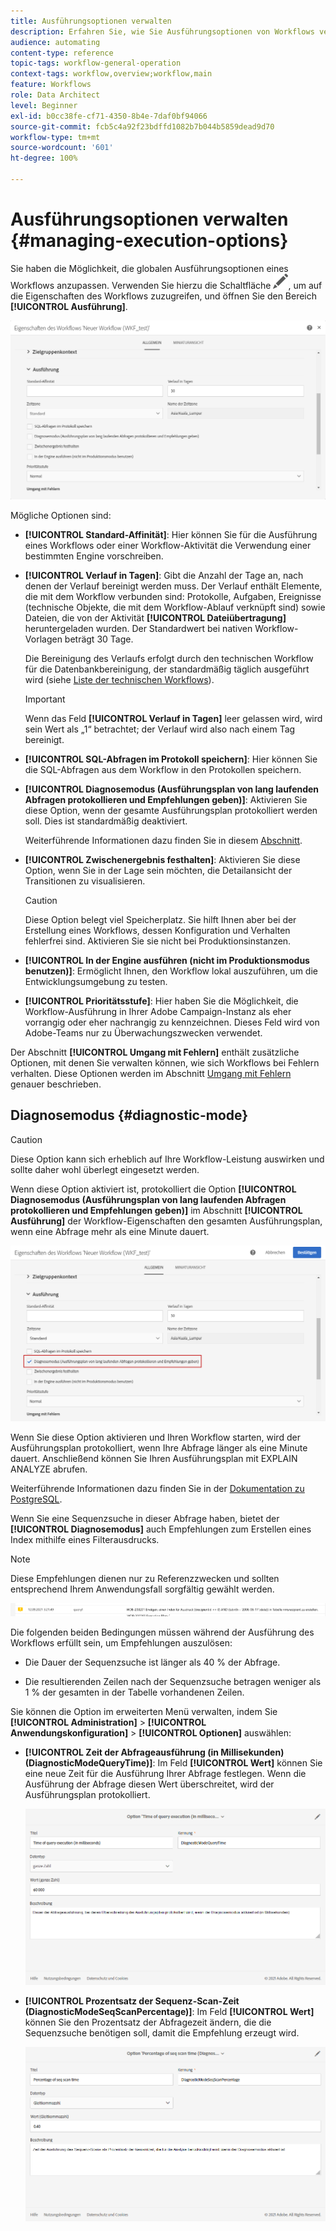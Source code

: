 ```yaml
---
title: Ausführungsoptionen verwalten
description: Erfahren Sie, wie Sie Ausführungsoptionen von Workflows verwalten.
audience: automating
content-type: reference
topic-tags: workflow-general-operation
context-tags: workflow,overview;workflow,main
feature: Workflows
role: Data Architect
level: Beginner
exl-id: b0cc38fe-cf71-4350-8b4e-7daf0bf94066
source-git-commit: fcb5c4a92f23bdffd1082b7b044b5859dead9d70
workflow-type: tm+mt
source-wordcount: '601'
ht-degree: 100%

---
```


# Ausführungsoptionen verwalten {#managing-execution-options}

Sie haben die Möglichkeit, die globalen Ausführungsoptionen eines Workflows anzupassen. Verwenden Sie hierzu die Schaltfläche ![](assets/edit_darkgrey-24px.png), um auf die Eigenschaften des Workflows zuzugreifen, und öffnen Sie den Bereich **[!UICONTROL Ausführung]**.

![](assets/wkf_execution_6.png)

Mögliche Optionen sind:

* **[!UICONTROL Standard-Affinität]**: Hier können Sie für die Ausführung eines Workflows oder einer Workflow-Aktivität die Verwendung einer bestimmten Engine vorschreiben.

* **[!UICONTROL Verlauf in Tagen]**: Gibt die Anzahl der Tage an, nach denen der Verlauf bereinigt werden muss. Der Verlauf enthält Elemente, die mit dem Workflow verbunden sind: Protokolle, Aufgaben, Ereignisse (technische Objekte, die mit dem Workflow-Ablauf verknüpft sind) sowie Dateien, die von der Aktivität **[!UICONTROL Dateiübertragung]** heruntergeladen wurden. Der Standardwert bei nativen Workflow-Vorlagen beträgt 30 Tage.

  Die Bereinigung des Verlaufs erfolgt durch den technischen Workflow für die Datenbankbereinigung, der standardmäßig täglich ausgeführt wird (siehe [Liste der technischen Workflows](../../administration/using/technical-workflows.md)).

  >[!IMPORTANT]
  >
  >Wenn das Feld **[!UICONTROL Verlauf in Tagen]** leer gelassen wird, wird sein Wert als „1“ betrachtet; der Verlauf wird also nach einem Tag bereinigt.

* **[!UICONTROL SQL-Abfragen im Protokoll speichern]**: Hier können Sie die SQL-Abfragen aus dem Workflow in den Protokollen speichern.

* **[!UICONTROL Diagnosemodus (Ausführungsplan von lang laufenden Abfragen protokollieren und Empfehlungen geben)]**: Aktivieren Sie diese Option, wenn der gesamte Ausführungsplan protokolliert werden soll. Dies ist standardmäßig deaktiviert.

  Weiterführende Informationen dazu finden Sie in diesem [Abschnitt](#diagnostic-mode).

* **[!UICONTROL Zwischenergebnis festhalten]**: Aktivieren Sie diese Option, wenn Sie in der Lage sein möchten, die Detailansicht der Transitionen zu visualisieren.

  >[!CAUTION]
  >
  >Diese Option belegt viel Speicherplatz. Sie hilft Ihnen aber bei der Erstellung eines Workflows, dessen Konfiguration und Verhalten fehlerfrei sind. Aktivieren Sie sie nicht bei Produktionsinstanzen.

* **[!UICONTROL In der Engine ausführen (nicht im Produktionsmodus benutzen)]**: Ermöglicht Ihnen, den Workflow lokal auszuführen, um die Entwicklungsumgebung zu testen.

* **[!UICONTROL Prioritätsstufe]**: Hier haben Sie die Möglichkeit, die Workflow-Ausführung in Ihrer Adobe Campaign-Instanz als eher vorrangig oder eher nachrangig zu kennzeichnen. Dieses Feld wird von Adobe-Teams nur zu Überwachungszwecken verwendet.

Der Abschnitt **[!UICONTROL Umgang mit Fehlern]** enthält zusätzliche Optionen, mit denen Sie verwalten können, wie sich Workflows bei Fehlern verhalten. Diese Optionen werden im Abschnitt [Umgang mit Fehlern](../../automating/using/monitoring-workflow-execution.md#error-management) genauer beschrieben.

## Diagnosemodus {#diagnostic-mode}

>[!CAUTION]
>
>Diese Option kann sich erheblich auf Ihre Workflow-Leistung auswirken und sollte daher wohl überlegt eingesetzt werden.

Wenn diese Option aktiviert ist, protokolliert die Option **[!UICONTROL Diagnosemodus (Ausführungsplan von lang laufenden Abfragen protokollieren und Empfehlungen geben)]** im Abschnitt **[!UICONTROL Ausführung]** der Workflow-Eigenschaften den gesamten Ausführungsplan, wenn eine Abfrage mehr als eine Minute dauert.

![](assets/wkf_diagnostic.png)

Wenn Sie diese Option aktivieren und Ihren Workflow starten, wird der Ausführungsplan protokolliert, wenn Ihre Abfrage länger als eine Minute dauert. Anschließend können Sie Ihren Ausführungsplan mit EXPLAIN ANALYZE abrufen.

Weiterführende Informationen dazu finden Sie in der [Dokumentation zu PostgreSQL](https://www.postgresql.org/docs/9.4/using-explain.html).

Wenn Sie eine Sequenzsuche in dieser Abfrage haben, bietet der **[!UICONTROL Diagnosemodus]** auch Empfehlungen zum Erstellen eines Index mithilfe eines Filterausdrucks.

>[!NOTE]
>
> Diese Empfehlungen dienen nur zu Referenzzwecken und sollten entsprechend Ihrem Anwendungsfall sorgfältig gewählt werden.

![](assets/wkf_diagnostic_4.png)

Die folgenden beiden Bedingungen müssen während der Ausführung des Workflows erfüllt sein, um Empfehlungen auszulösen:

* Die Dauer der Sequenzsuche ist länger als 40 % der Abfrage.

* Die resultierenden Zeilen nach der Sequenzsuche betragen weniger als 1 % der gesamten in der Tabelle vorhandenen Zeilen.

Sie können die Option im erweiterten Menü verwalten, indem Sie **[!UICONTROL Administration]** > **[!UICONTROL Anwendungskonfiguration]** > **[!UICONTROL Optionen]** auswählen:

* **[!UICONTROL Zeit der Abfrageausführung (in Millisekunden) (DiagnosticModeQueryTime)]**: Im Feld **[!UICONTROL Wert]** können Sie eine neue Zeit für die Ausführung Ihrer Abfrage festlegen. Wenn die Ausführung der Abfrage diesen Wert überschreitet, wird der Ausführungsplan protokolliert.

  ![](assets/wkf_diagnostic_2.png)

* **[!UICONTROL Prozentsatz der Sequenz-Scan-Zeit (DiagnosticModeSeqScanPercentage)]**: Im Feld **[!UICONTROL Wert]** können Sie den Prozentsatz der Abfragezeit ändern, die die Sequenzsuche benötigen soll, damit die Empfehlung erzeugt wird.

  ![](assets/wkf_diagnostic_3.png)
